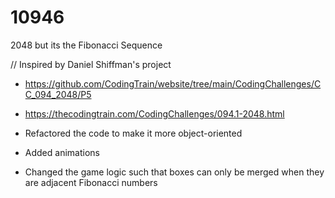 # 10946
2048 but its the Fibonacci Sequence

// Inspired by Daniel Shiffman's project
- https://github.com/CodingTrain/website/tree/main/CodingChallenges/CC_094_2048/P5
- https://thecodingtrain.com/CodingChallenges/094.1-2048.html

- Refactored the code to make it more object-oriented 
- Added animations
- Changed the game logic such that boxes can only be merged when they are adjacent Fibonacci numbers

